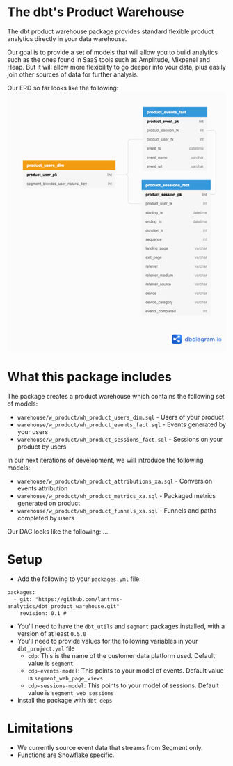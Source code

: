 # The dbt's Product Warehouse
The dbt product warehouse package provides standard flexible product analytics directly in your data warehouse.

Our goal is to provide a set of models that will allow you to build analytics such as the ones found in SaaS tools such as Amplitude, Mixpanel and Heap. But it will allow more flexibility to go deeper into your data, plus easily join other sources of data for further analysis.

Our ERD so far looks like the following:
![dbt Product Warehouse ERD](dbt_product_warehouse.png)


# What this package includes
The package creates a product warehouse which contains the following set of models:
- `warehouse/w_product/wh_product_users_dim.sql` - Users of your product
- `warehouse/w_product/wh_product_events_fact.sql` - Events generated by your users
- `warehouse/w_product/wh_product_sessions_fact.sql` - Sessions on your product by users

In our next iterations of development, we will introduce the following models:
- `warehouse/w_product/wh_product_attributions_xa.sql` - Conversion events attribution
- `warehouse/w_product/wh_product_metrics_xa.sql` - Packaged metrics generated on product
- `warehouse/w_product/wh_product_funnels_xa.sql` - Funnels and paths completed by users

Our DAG looks like the following:
...


# Setup
- Add the following to your `packages.yml` file:
```
packages:
  - git: "https://github.com/lantrns-analytics/dbt_product_warehouse.git"
    revision: 0.1 #
```
- You'll need to have the `dbt_utils` and `segment` packages installed, with a version of at least `0.5.0`
- You'll need to provide values for the following variables in your `dbt_project.yml` file
  - `cdp`: This is the name of the customer data platform used. Default value is `segment`
  - `cdp-events-model`: This points to your model of events. Default value is `segment_web_page_views`
  - `cdp-sessions-model`: This points to your model of sessions. Default value is `segment_web_sessions`
- Install the package with `dbt deps`



# Limitations
- We currently source event data that streams from Segment only.
- Functions are Snowflake specific.
